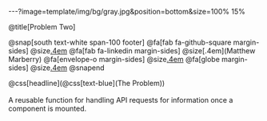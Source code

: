 ---?image=template/img/bg/gray.jpg&position=bottom&size=100% 15%

@title[Problem Two]

@snap[south text-white span-100 footer]
@fa[fab fa-github-square margin-sides]
@size[.4em](marberrym)
@fa[fab fa-linkedin margin-sides]
@size[.4em](Matthew Marberry)
@fa[envelope-o margin-sides]
@size[.4em](marberrym@gmail.com)
@fa[globe margin-sides]
@size[.4em](matthew-marberry.com)
@snapend

@css[headline](@css[text-blue](The Problem))
<br><br>
A reusable function for handling API requests for information once a component is mounted.

